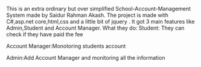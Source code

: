 This is an extra ordinary but over simplified School-Account-Management System made by Saidur Rahman Akash.
The project is made with C#,asp.net core,html,css  and a little bit of  jquery .
It got 3 main features like Admin,Student and Account Manager.
What they do:
Student: They can check if they have paid the fee

Account Manager:Monotoring students account

Admin:Add Account Manager and monitoring all the information
